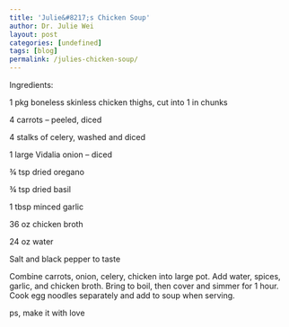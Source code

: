 ```yaml
---
title: 'Julie&#8217;s Chicken Soup'
author: Dr. Julie Wei
layout: post
categories: [undefined]
tags: [blog]
permalink: /julies-chicken-soup/
---
```

Ingredients:

1 pkg boneless skinless chicken thighs, cut into 1 in chunks

4 carrots – peeled, diced

4 stalks of celery, washed and diced

1 large Vidalia onion – diced

¾ tsp dried oregano

¾ tsp dried basil

1 tbsp minced garlic

36 oz chicken broth

24 oz water

Salt and black pepper to taste

Combine carrots, onion, celery, chicken into large pot. Add water, spices, garlic, and chicken broth. Bring to boil, then cover and simmer for 1 hour.  Cook egg noodles separately and add to soup when serving.

ps, make it with love

 [1]: the-book